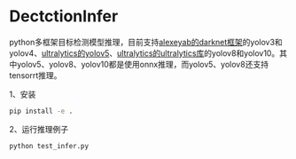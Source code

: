 
# DectctionInfer

python多框架目标检测模型推理，目前支持[alexeyab的darknet框架](https://github.com/AlexeyAB/darknet)的yolov3和yolov4、[ultralytics的yolov5](https://github.com/ultralytics/yolov5.git)、[ultralytics的ultralytics库](https://github.com/ultralytics/ultralytics)的yolov8和yolov10。其中yolov5、yolov8、yolov10都是使用onnx推理，而yolov5、yolov8还支持tensorrt推理。

1、安装
```bash
pip install -e .
```

2、运行推理例子
```bash
python test_infer.py
```